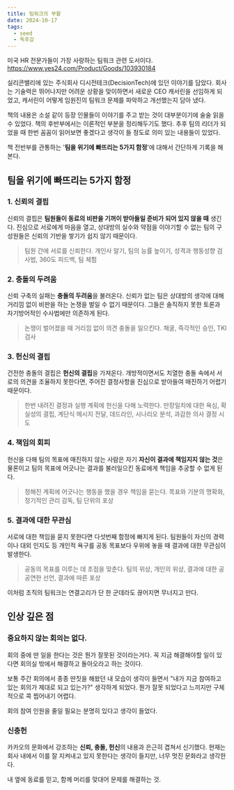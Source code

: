 ```yaml
---
title: 팀워크의 부활
date: 2024-10-17
tags:
  - seed
  - 독후감
---
```


미국 HR 전문가들이 가장 사랑하는 팀워크 관련 도서이다.
https://www.yes24.com/Product/Goods/103930184

실리콘밸리에 있는 주식회사 디시전테크(DecisionTech)에 있던 이야기를 담았다. 회사는 기술력은 뛰어나지만 어려운 상황을 맞이하면서 새로운 CEO 캐서린을 선임하게 되었고, 캐서린이 어떻게 임원진의 팀워크 문제를 파악하고 개선했는지 담아 냈다.

책의 내용은 소설 같이 등장 인물들이 이야기를 주고 받는 것이 대부분이기에 술술 읽을 수 있었다. 책의 후반부에서는 이론적인 부분을 정리해두기도 했다. 추후 팀의 리더가 되었을 때 한번 꼼꼼이 읽어보면 좋겠다고 생각이 들 정도로 의미 있는 내용들이 있었다.

책 전반부를 관통하는 '**팀을 위기에 빠뜨리는 5가지 함정**'에 대해서 간단하게 기록을 해본다.

## 팀을 위기에 빠뜨리는 5가지 함정

### 1. 신뢰의 결핍

신뢰의 결핍은 **팀원들이 동료의 비판을 기꺼이 받아들일 준비가 되어 있지 않을 때** 생긴다.
진심으로 서로에게 마음을 열고, 상대방의 실수와 약점을 이야기할 수 없는 팀의 구성원들은 신뢰의 기반을 쌓기가 쉽지 않기 때문이다.

> 팀원 간에 서로를 신뢰한다.
> 개인사 알기, 팀의 능률 높이기, 성격과 행동성향 검사법, 360도 피드백, 팀 체험

### 2.  충돌의 두려움

신뢰 구축의 실패는 **충돌의 두려움**을 불러온다.
신뢰가 없는 팀은 상대방의 생각에 대해 거리낌 없이 비판을 하는 논쟁을 벌일 수 없기 때문이다. 그들은 솔직하지 못한 토론과 자기방어적인 수사법에만 의존하게 된다.

> 논쟁이 벌어졌을 때 거리낌 없이 의견 충돌을 일으킨다.
> 채굴, 즉각적인 승인, TKI 검사

### 3. 헌신의 결핍

건전한 충돌의 결핍은 **헌신의 결핍**을 가져온다. 
개방적이면서도 치열한 충돌 속에서 서로의 의견을 조율하지 못한다면, 주어진 결정사항을 진심으로 받아들여 매진하기 어렵기 때문이다.

> 한번 내려진 결정과 실행 계획에 헌신을 다해 노력한다.
> 만장일치에 대한 욕심, 확실성의 결핍, 계단식 메시지 전달, 데드라인, 시나리오 분석, 과감한 의사 결정 시도

### 4. 책임의 회피

헌신을 다해 팀의 목표에 매진하지 않는 사람은 자기 **자신이 결과에 책임지지 않는 것**은 물론이고 팀의 목표에 어긋나는 결과를 불러일으킨 동료에게 책임을 추궁할 수 없게 된다.

> 정해진 계획에 어긋나는 행동을 했을 경우 책임을 묻는다.
> 목표와 기분의 명확화, 정기적인 관리 감독, 팀 단위의 포상

### 5. 결과에 대한 무관심

서로에 대한 책임을 묻지 못한다면 다섯번째 함정에 빠지게 된다. 팀원들이 자신의 경력이나 대외 인지도 등 개인적 욕구를 공동 목표보다 우위에 놓을 때 결과에 대한 무관심이 발생한다.

> 공동의 목표를 이루는 데 초점을 맞춘다.
> 팀의 위상, 개인의 위상, 결과에 대한 공공연한 선언, 결과에 따른 포상

이처럼 조직의 팀워크는 연결고리가 단 한 군데라도 끊어지면 무너지고 만다.

## 인상 깊은 점

### 중요하지 않는 회의는 없다.

회의 중에 딴 일을 한다는 것은 뭔가 잘못된 것이라는거다.
꼭 지금 해결해야할 일이 있다면 회의실 밖에서 해결하고 돌아오라고 하는 것이다.

보통 주간 회의에서 종종 딴짓을 해왔던 내 모습이 생각이 들면서 "내가 지금 참여하고 있는 회의가 제대로 되고 있는가?" 생각하게 되었다. 뭔가 잘못 되었다고 느끼지만 구체적으로 콕 찝어내기 어렵다.

회의 참여 인원을 줄일 필요는 분명히 있다고 생각이 들었다.

### 신충헌

카카오의 문화에서 강조하는 **신뢰, 충돌, 헌신**의 내용과 은근히 겹쳐서 신기했다.
현재는 회사 내에서 이를 잘 지켜내고 있지 못한다는 생각이 들지만, 너무 멋진 문화라고 생각한다.

내 옆에 동료를 믿고, 함께 머리를 맞대어 문제를 해결하는 것.
